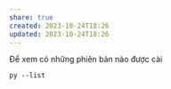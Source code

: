 ```yaml
---
share: true
created: 2023-10-24T18:26
updated: 2023-10-24T18:26
---
```

Để xem có những phiên bản nào được cài
```
py --list
```